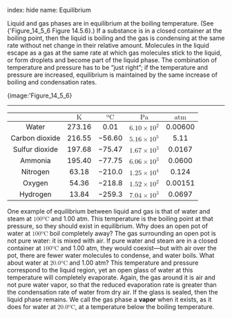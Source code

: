 index: hide
name: Equilibrium

Liquid and gas phases are in equilibrium at the boiling temperature. (See {'Figure_14_5_6 Figure 14.5.6}.) If a substance is in a closed container at the boiling point, then the liquid is boiling and the gas is condensing at the same rate without net change in their relative amount. Molecules in the liquid escape as a gas at the same rate at which gas molecules stick to the liquid, or form droplets and become part of the liquid phase. The combination of temperature and pressure has to be “just right”; if the temperature and pressure are increased, equilibrium is maintained by the same increase of boiling and condensation rates.


{image:'Figure_14_5_6}
        


****

|  |                <math display="block" xmlns:q="http://cnx.rice.edu/qml/1.0" xmlns:m="http://www.w3.org/1998/Math/MathML" xmlns="http://cnx.rice.edu/cnxml">                <semantics>                  <mrow>                    <mrow>                      <mtext>K</mtext>                    </mrow>                    <mrow/>                  </mrow>                  <annotation encoding="StarMath 5.0"> size 12&#123;K&#125; &#123;&#125;</annotation>                </semantics>              </math>              |                <math display="block" xmlns:q="http://cnx.rice.edu/qml/1.0" xmlns:m="http://www.w3.org/1998/Math/MathML" xmlns="http://cnx.rice.edu/cnxml">                <semantics>                  <mrow>                    <mrow>                      <mrow>                        <mtext>º</mtext>                        <mtext>C</mtext>                      </mrow>                    </mrow>                    <mrow/>                  </mrow>                  <annotation encoding="StarMath 5.0"> size 12&#123;°C&#125; &#123;&#125;</annotation>                </semantics>              </math>              |                <math display="block" xmlns:q="http://cnx.rice.edu/qml/1.0" xmlns:m="http://www.w3.org/1998/Math/MathML" xmlns="http://cnx.rice.edu/cnxml">                <semantics>                  <mrow>                    <mrow>                      <mtext>Pa</mtext>                    </mrow>                    <mrow/>                  </mrow>                  <annotation encoding="StarMath 5.0"> size 12&#123;&quot;Pa&quot;&#125; &#123;&#125;</annotation>                </semantics>              </math>              |                <math display="block" xmlns:q="http://cnx.rice.edu/qml/1.0" xmlns:m="http://www.w3.org/1998/Math/MathML" xmlns="http://cnx.rice.edu/cnxml">                <semantics>                  <mrow>                    <mrow>                      <mtext>atm</mtext>                    </mrow>                    <mrow/>                  </mrow>                  <annotation encoding="StarMath 5.0"> size 12&#123;&quot;atm&quot;&#125; &#123;&#125;</annotation>                </semantics>              </math>              |
|:-:|:-:|:-:|:-:|:-:|
| Water | 273.16 | 0.01 |                <math display="block" xmlns:q="http://cnx.rice.edu/qml/1.0" xmlns:m="http://www.w3.org/1998/Math/MathML" xmlns="http://cnx.rice.edu/cnxml">                <semantics>                  <mrow>                    <mrow>                      <mrow>                        <mn>6</mn>                        <mtext>.</mtext>                        <mtext>10</mtext>                        <mo stretchy="false">×</mo>                        <msup>                          <mtext>10</mtext>                          <mrow>                            <mn>2</mn>                          </mrow>                        </msup>                      </mrow>                    </mrow>                    <mrow/>                  </mrow>                  <annotation encoding="StarMath 5.0"> size 12&#123;6 &quot;.&quot; &quot;10&quot;×&quot;10&quot; rSup &#123; size 8&#123;2&#125; &#125; &#125; &#123;&#125;</annotation>                </semantics>              </math>              | 0.00600 |
| Carbon dioxide | 216.55 | −56.60 |                <math display="block" xmlns:q="http://cnx.rice.edu/qml/1.0" xmlns:m="http://www.w3.org/1998/Math/MathML" xmlns="http://cnx.rice.edu/cnxml">                <semantics>                  <mrow>                    <mrow>                      <mrow>                        <mn>5</mn>                        <mtext>.</mtext>                        <mrow>                          <mtext>16</mtext>                          <mo stretchy="false">×</mo>                          <msup>                            <mtext>10</mtext>                            <mrow>                              <mn>5</mn>                            </mrow>                          </msup>                        </mrow>                      </mrow>                    </mrow>                    <mrow/>                  </mrow>                  <annotation encoding="StarMath 5.0"> size 12&#123;5 &quot;.&quot; &quot;16&quot; times &quot;10&quot; rSup &#123; size 8&#123;5&#125; &#125; &#125; &#123;&#125;</annotation>                </semantics>              </math>              | 5.11 |
| Sulfur dioxide | 197.68 | −75.47 |                <math display="block" xmlns:q="http://cnx.rice.edu/qml/1.0" xmlns:m="http://www.w3.org/1998/Math/MathML" xmlns="http://cnx.rice.edu/cnxml">                <semantics>                  <mrow>                    <mrow>                      <mrow>                        <mn>1</mn>                        <mtext>.</mtext>                        <mtext>67</mtext>                        <mo stretchy="false">×</mo>                        <msup>                          <mtext>10</mtext>                          <mrow>                            <mn>3</mn>                          </mrow>                        </msup>                      </mrow>                    </mrow>                    <mrow/>                  </mrow>                  <annotation encoding="StarMath 5.0"> size 12&#123;1 &quot;.&quot; &quot;67&quot;×&quot;10&quot; rSup &#123; size 8&#123;3&#125; &#125; &#125; &#123;&#125;</annotation>                </semantics>              </math>              | 0.0167 |
| Ammonia | 195.40 | −77.75 |                <math display="block" xmlns:q="http://cnx.rice.edu/qml/1.0" xmlns:m="http://www.w3.org/1998/Math/MathML" xmlns="http://cnx.rice.edu/cnxml">                <semantics>                  <mrow>                    <mrow>                      <mrow>                        <mn>6</mn>                        <mtext>.</mtext>                        <mtext>06</mtext>                        <mo stretchy="false">×</mo>                        <msup>                          <mtext>10</mtext>                          <mrow>                            <mn>3</mn>                          </mrow>                        </msup>                      </mrow>                    </mrow>                    <mrow/>                  </mrow>                  <annotation encoding="StarMath 5.0"> size 12&#123;6 &quot;.&quot; &quot;06&quot;×&quot;10&quot; rSup &#123; size 8&#123;3&#125; &#125; &#125; &#123;&#125;</annotation>                </semantics>              </math>              | 0.0600 |
| Nitrogen | 63.18 | −210.0 |                <math display="block" xmlns:q="http://cnx.rice.edu/qml/1.0" xmlns:m="http://www.w3.org/1998/Math/MathML" xmlns="http://cnx.rice.edu/cnxml">                <semantics>                  <mrow>                    <mrow>                      <mrow>                        <mn>1</mn>                        <mtext>.</mtext>                        <mtext>25</mtext>                        <mo stretchy="false">×</mo>                        <msup>                          <mtext>10</mtext>                          <mrow>                            <mn>4</mn>                          </mrow>                        </msup>                      </mrow>                    </mrow>                    <mrow/>                  </mrow>                  <annotation encoding="StarMath 5.0"> size 12&#123;1 &quot;.&quot; &quot;25&quot;×&quot;10&quot; rSup &#123; size 8&#123;4&#125; &#125; &#125; &#123;&#125;</annotation>                </semantics>              </math>              | 0.124 |
| Oxygen | 54.36 | −218.8 |                <math display="block" xmlns:q="http://cnx.rice.edu/qml/1.0" xmlns:m="http://www.w3.org/1998/Math/MathML" xmlns="http://cnx.rice.edu/cnxml">                <semantics>                  <mrow>                    <mrow>                      <mrow>                        <mn>1</mn>                        <mtext>.</mtext>                        <mrow>                          <mtext>52</mtext>                          <mo stretchy="false">×</mo>                          <msup>                            <mtext>10</mtext>                            <mrow>                              <mn>2</mn>                            </mrow>                          </msup>                        </mrow>                      </mrow>                    </mrow>                    <mrow/>                  </mrow>                  <annotation encoding="StarMath 5.0"> size 12&#123;1 &quot;.&quot; &quot;52&quot; times &quot;10&quot; rSup &#123; size 8&#123;2&#125; &#125; &#125; &#123;&#125;</annotation>                </semantics>              </math>              | 0.00151 |
| Hydrogen | 13.84 | −259.3 |                <math display="block" xmlns:q="http://cnx.rice.edu/qml/1.0" xmlns:m="http://www.w3.org/1998/Math/MathML" xmlns="http://cnx.rice.edu/cnxml">                <semantics>                  <mrow>                    <mrow>                      <mrow>                        <mn>7</mn>                        <mtext>.</mtext>                        <mtext>04</mtext>                        <mo stretchy="false">×</mo>                        <msup>                          <mtext>10</mtext>                          <mrow>                            <mn>3</mn>                          </mrow>                        </msup>                      </mrow>                    </mrow>                    <mrow/>                  </mrow>                  <annotation encoding="StarMath 5.0"> size 12&#123;7 &quot;.&quot; &quot;04&quot;×&quot;10&quot; rSup &#123; size 8&#123;3&#125; &#125; &#125; &#123;&#125;</annotation>                </semantics>              </math>              | 0.0697 |
    

One example of equilibrium between liquid and gas is that of water and steam at <math xmlns:m="http://www.w3.org/1998/Math/MathML" xmlns="http://cnx.rice.edu/cnxml"><semantics><mrow><mrow><mrow><mtext>100</mtext><mtext>º</mtext><mtext>C</mtext></mrow></mrow><mrow/></mrow><annotation encoding="StarMath 5.0"> size 12&#123;&quot;100&quot;°C&#125; &#123;&#125;</annotation></semantics></math> and 1.00 atm. This temperature is the boiling point at that pressure, so they should exist in equilibrium. Why does an open pot of water at <math xmlns:m="http://www.w3.org/1998/Math/MathML" xmlns="http://cnx.rice.edu/cnxml"><semantics><mrow><mrow><mrow><mtext>100</mtext><mtext>º</mtext><mtext>C</mtext></mrow></mrow><mrow/></mrow><annotation encoding="StarMath 5.0"> size 12&#123;&quot;100&quot;°C&#125; &#123;&#125;</annotation></semantics></math> boil completely away? The gas surrounding an open pot is not pure water: it is mixed with air. If pure water and steam are in a closed container at <math xmlns:m="http://www.w3.org/1998/Math/MathML" xmlns="http://cnx.rice.edu/cnxml"><semantics><mrow><mrow><mrow><mtext>100</mtext><mtext>º</mtext><mtext>C</mtext></mrow></mrow><mrow/></mrow><annotation encoding="StarMath 5.0"> size 12&#123;&quot;100&quot;°C&#125; &#123;&#125;</annotation></semantics></math> and 1.00 atm, they would coexist—but with air over the pot, there are fewer water molecules to condense, and water boils. What about water at <math xmlns:m="http://www.w3.org/1998/Math/MathML" xmlns="http://cnx.rice.edu/cnxml"><semantics><mrow><mrow><mrow><mtext>20</mtext><mtext>.</mtext><mn>0</mn><mtext>º</mtext><mtext>C</mtext></mrow></mrow><mrow/></mrow><annotation encoding="StarMath 5.0"> size 12&#123;&quot;20&quot; &quot;.&quot; 0°C&#125; &#123;&#125;</annotation></semantics></math> and 1.00 atm? This temperature and pressure correspond to the liquid region, yet an open glass of water at this temperature will completely evaporate. Again, the gas around it is air and not pure water vapor, so that the reduced evaporation rate is greater than the condensation rate of water from dry air. If the glass is sealed, then the liquid phase remains. We call the gas phase a  **vapor** when it exists, as it does for water at <math xmlns:m="http://www.w3.org/1998/Math/MathML" xmlns="http://cnx.rice.edu/cnxml"><semantics><mrow><mrow><mrow><mtext>20</mtext><mtext>.</mtext><mn>0</mn><mtext>º</mtext><mtext>C</mtext></mrow></mrow><mrow/></mrow><annotation encoding="StarMath 5.0"> size 12&#123;&quot;20&quot; &quot;.&quot; 0°C&#125; &#123;&#125;</annotation></semantics></math>, at a temperature below the boiling temperature. 
